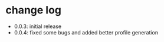 # change log

- 0.0.3: initial release
- 0.0.4: fixed some bugs and added better profile generation
